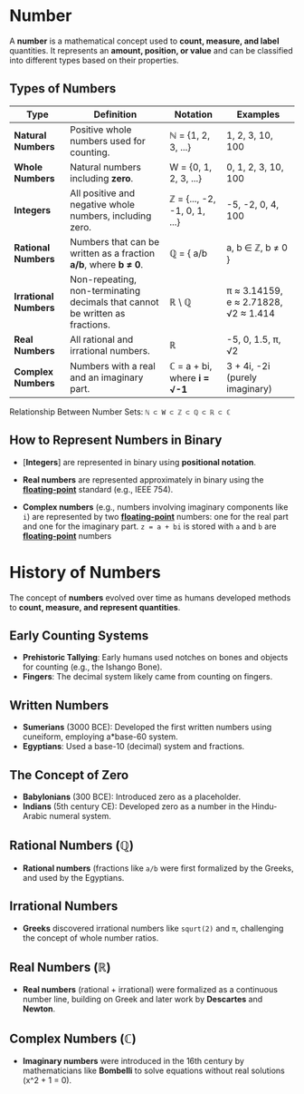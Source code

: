 # Number

A **number** is a mathematical concept used to **count, measure, and label** quantities. It represents an **amount, position, or value** and can be classified into different types based on their properties.  

## Types of Numbers  

| **Type**            | **Definition**                                                                 | **Notation**              | **Examples**                  |
|---------------------|-----------------------------------------------------------------------------|--------------------------|------------------------------|
| **Natural Numbers** | Positive whole numbers used for counting.                                   | ℕ = {1, 2, 3, ...}       | 1, 2, 3, 10, 100             |
| **Whole Numbers**   | Natural numbers including **zero**.                                        | W = {0, 1, 2, 3, ...}    | 0, 1, 2, 3, 10, 100         |
| **Integers**        | All positive and negative whole numbers, including zero.                   | ℤ = {..., -2, -1, 0, 1, ...} | -5, -2, 0, 4, 100          |
| **Rational Numbers**| Numbers that can be written as a fraction **a/b**, where **b ≠ 0**.        | ℚ = { a/b | a, b ∈ ℤ, b ≠ 0 } | 1/2, -3/4, 5, 0.333... (1/3) |
| **Irrational Numbers** | Non-repeating, non-terminating decimals that cannot be written as fractions. | ℝ \ ℚ | π ≈ 3.14159, e ≈ 2.71828, √2 ≈ 1.414 |
| **Real Numbers**    | All rational and irrational numbers.                                        | ℝ                          | -5, 0, 1.5, π, √2           |
| **Complex Numbers** | Numbers with a real and an imaginary part.                                 | ℂ = a + bi, where **i = √-1** | 3 + 4i, -2i (purely imaginary) |

Relationship Between Number Sets: `ℕ ⊂ W ⊂ ℤ ⊂ ℚ ⊂ ℝ ⊂ ℂ`

## How to Represent Numbers in Binary

- [**Integers**] are represented in binary using **positional notation**.
  
- **Real numbers** are represented approximately in binary using the **[floating-point]** standard (e.g., IEEE 754).

- **Complex numbers** (e.g., numbers involving imaginary components like `i`) are represented by two **[floating-point]** numbers: one for the real part and one for the imaginary part. `z = a + bi` is stored with `a` and `b` are **[floating-point]** numbers

# History of Numbers

The concept of **numbers** evolved over time as humans developed methods to **count, measure, and represent quantities**.

## Early Counting Systems  
- **Prehistoric Tallying**: Early humans used notches on bones and objects for counting (e.g., the Ishango Bone).  
- **Fingers**: The decimal system likely came from counting on fingers.

## Written Numbers  
- **Sumerians** (3000 BCE): Developed the first written numbers using cuneiform, employing a*base-60 system.  
- **Egyptians**: Used a base-10 (decimal) system and fractions.

## The Concept of Zero  
- **Babylonians** (300 BCE): Introduced zero as a placeholder.  
- **Indians** (5th century CE): Developed zero as a number in the Hindu-Arabic numeral system.

## Rational Numbers (ℚ)  
- **Rational numbers** (fractions like `a/b` were first formalized by the Greeks, and used by the Egyptians.

## Irrational Numbers  
- **Greeks** discovered irrational numbers like `squrt(2)` and `π`, challenging the concept of whole number ratios.

## Real Numbers (ℝ)  
- **Real numbers** (rational + irrational) were formalized as a continuous number line, building on Greek and later work by **Descartes** and **Newton**.

## Complex Numbers (ℂ)
- **Imaginary numbers** were introduced in the 16th century by mathematicians like **Bombelli** to solve equations without real solutions (x^2 + 1 = 0).

[Integers]: Integer
[floating-point]: FloatingPoint
